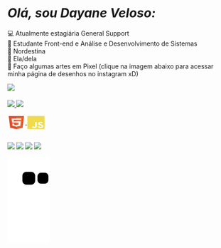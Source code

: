 ## <h1><em> Olá, sou Dayane Veloso:</em></h1>
💻 Atualmente estagiária General Support <br>
🌱 Estudante Front-end e Análise e Desenvolvimento de Sistemas <br>
🌵 Nordestina <br>
🤗 Ela/dela <br>
🎨 Faço algumas artes em Pixel (clique na imagem abaixo para acessar minha página de desenhos no instagram xD) <br>

<div align="left">
  <a href="https://www.instagram.com/art3.an/" target="_blank" ><img height="284em" src="https://64.media.tumblr.com/0bed1cb436f2ba82a32f2b78ca8eaf4d/5b4c30c69697ac97-f1/s540x810/ea16ccdef7d242fce9e49a10e5c0bce100931e8f.jpg" target="_blank" ></a>
</div>
<br>
<div align="left">
  <a href="https://github.com/dayaneveloso">
  <img height="180em" src="https://github-readme-stats.vercel.app/api?username=dayaneveloso&show_icons=true&theme=radical&include_all_commits=true&count_private=true"/>
  <img height="180em" src="https://github-readme-stats.vercel.app/api/top-langs/?username=dayaneveloso&layout=compact&langs_count=7&theme=radical"/>
</div>

<div style="display: inline_block"><br>
  <img align="center" alt="Rafa-HTML" height="30" width="40" src="https://raw.githubusercontent.com/devicons/devicon/master/icons/html5/html5-original.svg">
  <img align="center" alt="Rafa-Js" height="30" width="40" src="https://raw.githubusercontent.com/devicons/devicon/master/icons/javascript/javascript-plain.svg">
</div>
  
  ##
  
<div> 
  <a href="https://www.instagram.com/vel.ane/" target="_blank" ><img src="https://img.shields.io/badge/-Instagram-%23E4405F?style=for-the-badge&logo=instagram&logoColor=white" target="_blank" ></a>
 	<a href="https://www.twitch.tv/vel_ane" target="_blank" rel="external"><img src="https://img.shields.io/badge/Twitch-9146FF?style=for-the-badge&logo=twitch&logoColor=white" target="_blank" rel="external"></a>
  <a href = "mailto:dayane.veloso12@gmail.com"><img src="https://img.shields.io/badge/-Gmail-%23333?style=for-the-badge&logo=gmail&logoColor=white" target="_blank" rel="external"></a>
  <a href="https://www.linkedin.com/in/dayane-veloso-0110a0203/" target="_blank" rel="external"><img src="https://img.shields.io/badge/-LinkedIn-%230077B5?style=for-the-badge&logo=linkedin&logoColor=white" target="_blank" rel="external"></a> 
</div>
  
![Snake animation](https://github.com/dayaneveloso/dayaneveloso/blob/output/github-contribution-grid-snake.svg)
